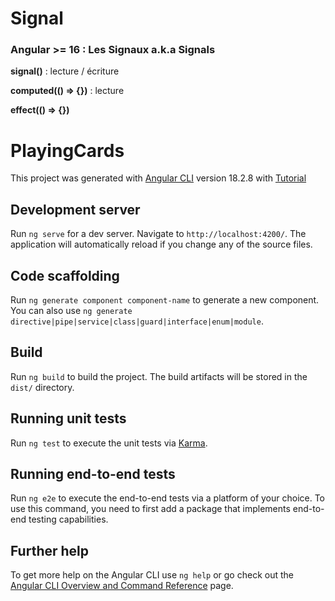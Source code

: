 # Signal
### Angular >= 16 : Les Signaux a.k.a Signals

**signal()** : lecture / écriture
    
**computed(() => {})** : lecture

**effect(() => {})**


# PlayingCards

This project was generated with [Angular CLI](https://github.com/angular/angular) version 18.2.8 with [Tutorial](https://www.youtube.com/watch?v=U71TQN68QGU)

## Development server

Run `ng serve` for a dev server. Navigate to `http://localhost:4200/`. The application will automatically reload if you change any of the source files.

## Code scaffolding

Run `ng generate component component-name` to generate a new component. You can also use `ng generate directive|pipe|service|class|guard|interface|enum|module`.

## Build

Run `ng build` to build the project. The build artifacts will be stored in the `dist/` directory.

## Running unit tests

Run `ng test` to execute the unit tests via [Karma](https://karma-runner.github.io).

## Running end-to-end tests

Run `ng e2e` to execute the end-to-end tests via a platform of your choice. To use this command, you need to first add a package that implements end-to-end testing capabilities.

## Further help

To get more help on the Angular CLI use `ng help` or go check out the [Angular CLI Overview and Command Reference](https://angular.dev/tools/cli) page.
